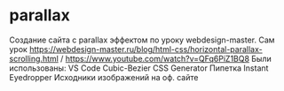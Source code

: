 # parallax 
Создание сайта с parallax эффектом по уроку webdesign-master. 
 Cам урок https://webdesign-master.ru/blog/html-css/horizontal-parallax-scrolling.html  / https://www.youtube.com/watch?v=QFq6PiZ1BQ8
Были использованы:
 VS Code 
 Cubic-Bezier CSS Generator
 Пипетка Instant Eyedropper
 Исходники изображений на оф. сайте
